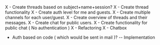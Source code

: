 
 X - Create threads based on subject+name+session?
 X - Create thread functionality
 X - Create auth level for me and guests.
 X - Create multiple channels for each user/guest.
 X - Create overview of threads and their messages.
 X - Create chat for public users.
 X - Create functionality for public chat ( No authentication )
 X - Refactoring
 X - Chatbox
 - Auth based on code ( which would be sent in mail )? -- Implementation